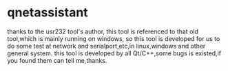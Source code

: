# qnetassistant
thanks to the usr232 tool's author,
this tool is referenced to that old tool,which is mainly running on windows,
so this tool is developed for us to do some test at network and serialport,etc,in linux,windows and other general system.
this tool is developed by all Qt/C++,some bugs is existed,if you found them can tell me,thanks.
